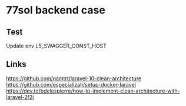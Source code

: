 # 77sol backend case

## Test
Update env
L5_SWAGGER_CONST_HOST

## Links
https://github.com/namtrt/laravel-10-clean-architecture
https://github.com/especializati/setup-docker-laravel
https://dev.to/bdelespierre/how-to-implement-clean-architecture-with-laravel-2f2i